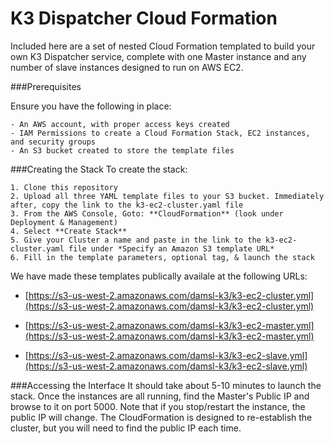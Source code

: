 K3 Dispatcher Cloud Formation
==========
Included here are a set of nested Cloud Formation templated to build your own K3 Dispatcher service, complete with one Master instance and any number of slave instances designed to run on AWS EC2. 

###Prerequisites

Ensure you have the following in place:

    - An AWS account, with proper access keys created
    - IAM Permissions to create a Cloud Formation Stack, EC2 instances, and security groups
    - An S3 bucket created to store the template files

###Creating the Stack
To create the stack:

    1. Clone this repository
    2. Upload all three YAML template files to your S3 bucket. Immediately after, copy the link to the k3-ec2-cluster.yaml file
    3. From the AWS Console, Goto: **CloudFormation** (look under Deployment & Management)
    4. Select **Create Stack**
    5. Give your Cluster a name and paste in the link to the k3-ec2-cluster.yaml file under *Specify an Amazon S3 template URL*
    6. Fill in the template parameters, optional tag, & launch the stack

We have made these templates publically availale at the following URLs:

* [https://s3-us-west-2.amazonaws.com/damsl-k3/k3-ec2-cluster.yml](https://s3-us-west-2.amazonaws.com/damsl-k3/k3-ec2-cluster.yml)

* [https://s3-us-west-2.amazonaws.com/damsl-k3/k3-ec2-master.yml](https://s3-us-west-2.amazonaws.com/damsl-k3/k3-ec2-master.yml)

* [https://s3-us-west-2.amazonaws.com/damsl-k3/k3-ec2-slave.yml](https://s3-us-west-2.amazonaws.com/damsl-k3/k3-ec2-slave.yml)

###Accessing the Interface
It should take about 5-10 minutes to launch the stack. Once the instances are all running, find the Master's Public IP and browse to it on port 5000. Note that if you stop/restart the instance, the public IP will change. The CloudFormation is designed to re-establish the cluster, but you will need to find the public IP each time.
